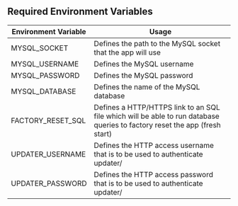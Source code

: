 ## Required Environment Variables

| Environment Variable | Usage |
| --- | --- |
| MYSQL_SOCKET | Defines the path to the MySQL socket that the app will use |
| MYSQL_USERNAME | Defines the MySQL username |
| MYSQL_PASSWORD | Defines the MySQL password |
| MYSQL_DATABASE | Defines the name of the MySQL database |
| FACTORY_RESET_SQL | Defines a HTTP/HTTPS link to an SQL file which will be able to run database queries to factory reset the app (fresh start) |
| UPDATER_USERNAME | Defines the HTTP access username that is to be used to authenticate updater/ |
| UPDATER_PASSWORD | Defines the HTTP access password that is to be used to authenticate updater/ |
